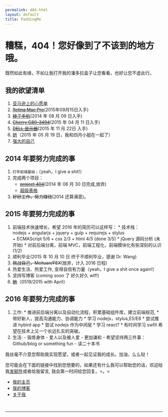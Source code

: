 ```yaml
---
permalink: 404.html
layout: default
title: PaddingMe
---
```

# 糟糕，404！您好像到了不该到的地方哦。

既然如此有缘，不如让我打开我的潘多拉盒子让您看看，也好让您不虚此行。


## 我的欲望清单
  1. [亚马逊上的心愿单](http://www.amazon.cn/registry/wishlist/3N62ZPTDUYLZE/ref=cm_wl_act_vv?_encoding=UTF8&reveal=&visitor-view=1)
  2. <del>[Retina Mac Pro](http://store.apple.com/cn-k12/buy-mac/macbook-pro?product=ME866CH/A&step=config)</del>(2015年09月15日入手)
  3. <del>[锤子手机](http://www.smartisan.cn/)</del>(2014 年 08 月 09 日入手)
  4. <del>[Cherry G80-3494](http://item.jd.com/372399.html)</del>(2015 年 04 月 11 日入手)
  4. <del>[DELL 显示器](http://item.jd.com/493442.html)</del>(2015 年 11 月 22日 入手)
  4. [她]("四月，我等你很久了!")（2015 年 05 月 19 日，我和四月小姐在一起了）
  5. [强大的自己]("我还在努力，请你相信，我正在努力变得强大！")

## 2014 年要努力完成的事
  1. ``打牢前端基础；``（yeah，I give a shit!）
  2. 完成两个项目：
     * <del>[project 404]()</del>(2014 年 06 月 30 日完成,放弃)
     * [超级表格](http://supertable.me "我要一个人做完它，想想很害怕")
  3. <del>好好工作，努力赚钱</del>(2014 还算满意)。

## 2015 年要努力完成的事
  1. 前端技术快速增长，希望 2016 年的简历可以这样写：
    * 技术栈：<br>nodejs + angularjs + jquery + gulp + requirejs + stylus <br>+ ECMAScript 5/6 + css 2/3 + html 4/5 (done 3/5)
    * jQuery 源码分析 (未开始)
    * 对前后端分离，前端 MVC，前端工程化，前端模块化有些深刻的认识 (1/2)
  2. 顺利毕业(2015 年 10 月 10 日 终于不顺利毕业，感谢 Dr. Wang)
  3. <del>挑战自己，Meituan/FEX</del>(放弃，计入 2016 日程)
  4. 热爱生活、热爱工作, 变得自信有力量（yeah，I give a shit once again!）
  5. 坚持写博客 (coming soon 了 好久好久 wtf!)
  6. <del>[她](http://4yue.me "一切都刚刚好，不多也不少")</del>（0519/2015 with April）


## 2016 年要努力完成的事

  1. 工作:
    * 推进前后端分离以及自动化流程，积累基础组件库，建立前端规范,
    * 带好新人，提高沟通能力、协调能力
    * 学习 nodejs，stylus,E5/E6
    * 尝试推进 hybird app
    * 尝试 nodejs 作为中间层
    * 学习 react?
    * 有时间学习 swfit
    希望在技术上又一个长远扎实的突破。
  2. 生活:
    - 锻炼身体
    - 爱人以及被人爱
    - 更加谦和
    - 希望坚持两三件事：Github/blog or something fun
    - 读二十本书


我丝毫不介意您帮助我实现愿望，或者一起见证我的成长。加油，么么哒！

您可能会在下面的链接中找到您想要的，如果还有什么我可以帮助您的话，欢迎给我<a href="mailto:padding4me@gmail.com">发邮件</a>或者给我留言, 我会第一时间给您回复。=。=


* [我的主页](/ "PaddingMe")
* [我的博客](/blog "padding.me/blog")
* [关于我](/about.html "padding.me/about.html")

<br>
<hr>


<!-- UY BEGIN -->
<div id="uyan_frame"></div>
<script type="text/javascript" src="http://v2.uyan.cc/code/uyan.js?uid=1948668"></script>
<!-- UY END -->

